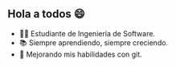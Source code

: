 ## Hola a todos 😄

- 👨‍💻 Estudiante de Ingeniería de Software. 
- 📚 Siempre aprendiendo, siempre creciendo.
- 🌱 Mejorando mis habilidades con git. 
